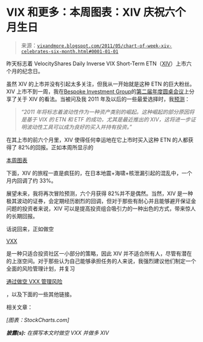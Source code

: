 <!--yml

分类：未分类

日期：2024-05-18 16:50:12

-->

# VIX 和更多：本周图表：XIV 庆祝六个月生日

> 来源：[`vixandmore.blogspot.com/2011/05/chart-of-week-xiv-celebrates-six-month.html#0001-01-01`](http://vixandmore.blogspot.com/2011/05/chart-of-week-xiv-celebrates-six-month.html#0001-01-01)

昨天标志着 VelocityShares Daily Inverse VIX Short-Term ETN（[XIV](http://vixandmore.blogspot.com/search/label/XIV)）上市六个月的纪念日。

虽然 XIV 的上市并没有引起太多关注，但我从一开始就是这种 ETN 的巨大粉丝。XIV 上市不到一周，我在[Bespoke Investment Group](http://www.bespokeinvest.com/)的[第二届年度圆桌会议](http://bespokepremium.com/roundtable/)上分享了关于 XIV 的看法。当被问及我 2011 年及以后的一些最爱选择时，我[预测](http://bespokepremium.com/roundtable/vixandmore/)：

> *“2011 年将标志着波动性作为一种资产类别的崛起。这种崛起的部分原因将是基于 VIX 的 ETN 和 ETF 的成功，尤其是最近推出的 XIV，这将进一步证明波动性工具可以成为良好的买入并持有投资。”*

在其上市的前六个月里，XIV 使得任何幸运地在它上市时买入这种 ETN 的人都获得了 82%的回报。正如本周所显示的

[本周图表](http://vixandmore.blogspot.com/search/label/chart%20of%20the%20week)

下面，XIV 的旅程一直是疯狂的，在日本地震+海啸+核泄漏引起的混乱中，一个月内回调了约 33%。

展望未来，我将再次冒险预测，六个月获得 82%并不是偶然。当然，XIV 是一种极其波动的证券，会定期经历剧烈的回调，但对于那些有耐心并且能够避开保证金问题的投资者来说，XIV 可以是提高投资组合吸引力的一种出色的方式，带来惊人的长期回报。

话说回来，正如做空

[VXX](http://vixandmore.blogspot.com/search/label/VXX)

是一种只适合投资社区一小部分的策略，因此 XIV 并不适合所有人，尽管有潜在的上涨空间。对于那些认为自己能够承担任务的人来说，我强烈建议他们制定一个全面的风险管理计划，并复习

[通过做空 VXX 管理风险](http://vixandmore.blogspot.com/2011/01/managing-risk-with-short-vxx-position.html)

，以及下面的一些其他链接。

相关文章：

*[图表：StockCharts.com]*

***披露(s):*** *在撰写本文时做空 VXX 并做多 XIV*
